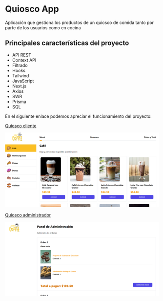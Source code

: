 # Quiosco App

Aplicación que gestiona los productos de un quiosco de comida tanto por parte de los usuarios como en cocina

## Principales características del proyecto

- API REST
- Context API
- Filtrado
- Hooks
- Tailwind 
- JavaScript
- Next.js
- Axios
- SWR
- Prisma
- SQL

En el siguiente enlace podemos apreciar el funcionamiento del proyecto: 

[Quiosco cliente](https://quioscoapp-production-0739.up.railway.app/) 

![Home](https://github.com/dianagelbern/QuioscoApp/blob/main/assets/client.png)

[Quiosco administrador](https://quioscoapp-production-0739.up.railway.app/admin) 

![Admin](https://github.com/dianagelbern/QuioscoApp/blob/main/assets/admin.png)

